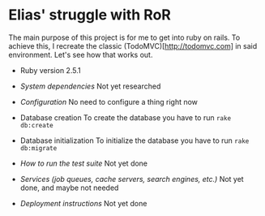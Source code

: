 # Elias' struggle with RoR

The main purpose of this project is for me to get into ruby on rails. To achieve this, I recreate the classic (TodoMVC)[http://todomvc.com] in said environment. Let's see how that works out.

* Ruby version
2.5.1

* *System dependencies*
Not yet researched

* *Configuration*
No need to configure a thing right now

* Database creation
To create the database you have to run `rake db:create`

* Database initialization
To initialize the database you have to run `rake db:migrate`

* *How to run the test suite*
Not yet done

* *Services (job queues, cache servers, search engines, etc.)*
Not yet done, and maybe not needed

* *Deployment instructions*
Not yet done
